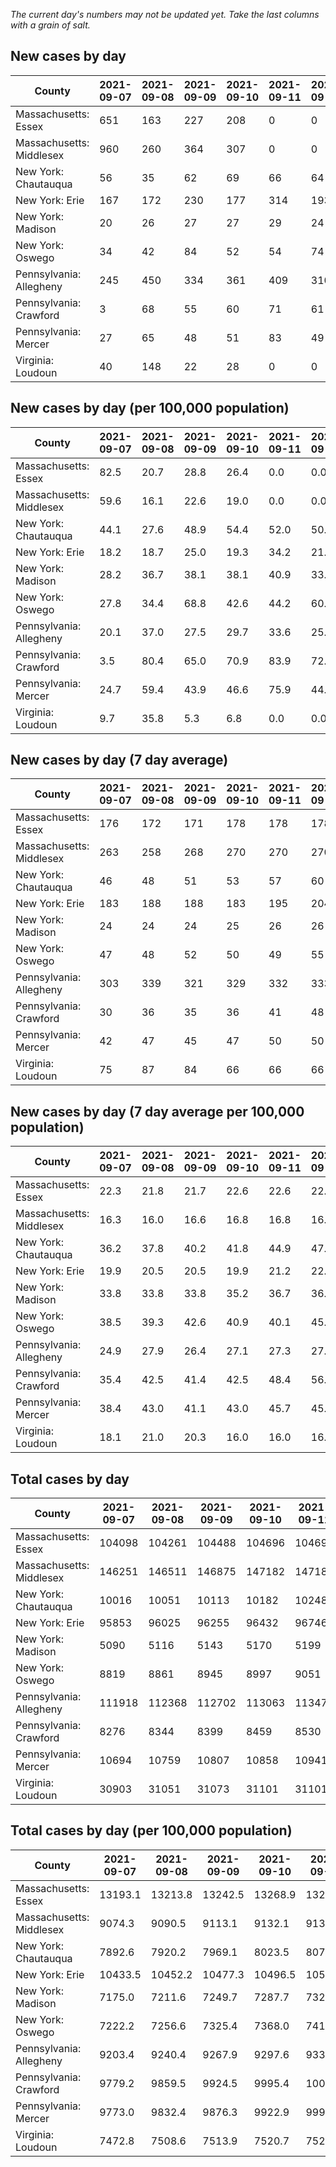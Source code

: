 _The current day's numbers may not be updated yet. Take the last columns with a grain of salt._
## New cases by day

| County | 2021-09-07 | 2021-09-08 | 2021-09-09 | 2021-09-10 | 2021-09-11 | 2021-09-12 | 2021-09-13 |
| --- | --- | --- | --- | --- | --- | --- | --- |
| Massachusetts: Essex | 651 | 163 | 227 | 208 | 0 | 0 |  |
| Massachusetts: Middlesex | 960 | 260 | 364 | 307 | 0 | 0 |  |
| New York: Chautauqua | 56 | 35 | 62 | 69 | 66 | 64 |  |
| New York: Erie | 167 | 172 | 230 | 177 | 314 | 193 |  |
| New York: Madison | 20 | 26 | 27 | 27 | 29 | 24 |  |
| New York: Oswego | 34 | 42 | 84 | 52 | 54 | 74 |  |
| Pennsylvania: Allegheny | 245 | 450 | 334 | 361 | 409 | 310 |  |
| Pennsylvania: Crawford | 3 | 68 | 55 | 60 | 71 | 61 |  |
| Pennsylvania: Mercer | 27 | 65 | 48 | 51 | 83 | 49 |  |
| Virginia: Loudoun | 40 | 148 | 22 | 28 | 0 | 0 |  |

## New cases by day (per 100,000 population)

| County | 2021-09-07 | 2021-09-08 | 2021-09-09 | 2021-09-10 | 2021-09-11 | 2021-09-12 | 2021-09-13 |
| --- | --- | --- | --- | --- | --- | --- | --- |
| Massachusetts: Essex | 82.5 | 20.7 | 28.8 | 26.4 | 0.0 | 0.0 |  |
| Massachusetts: Middlesex | 59.6 | 16.1 | 22.6 | 19.0 | 0.0 | 0.0 |  |
| New York: Chautauqua | 44.1 | 27.6 | 48.9 | 54.4 | 52.0 | 50.4 |  |
| New York: Erie | 18.2 | 18.7 | 25.0 | 19.3 | 34.2 | 21.0 |  |
| New York: Madison | 28.2 | 36.7 | 38.1 | 38.1 | 40.9 | 33.8 |  |
| New York: Oswego | 27.8 | 34.4 | 68.8 | 42.6 | 44.2 | 60.6 |  |
| Pennsylvania: Allegheny | 20.1 | 37.0 | 27.5 | 29.7 | 33.6 | 25.5 |  |
| Pennsylvania: Crawford | 3.5 | 80.4 | 65.0 | 70.9 | 83.9 | 72.1 |  |
| Pennsylvania: Mercer | 24.7 | 59.4 | 43.9 | 46.6 | 75.9 | 44.8 |  |
| Virginia: Loudoun | 9.7 | 35.8 | 5.3 | 6.8 | 0.0 | 0.0 |  |

## New cases by day (7 day average)

| County | 2021-09-07 | 2021-09-08 | 2021-09-09 | 2021-09-10 | 2021-09-11 | 2021-09-12 | 2021-09-13 |
| --- | --- | --- | --- | --- | --- | --- | --- |
| Massachusetts: Essex | 176 | 172 | 171 | 178 | 178 | 178 |  |
| Massachusetts: Middlesex | 263 | 258 | 268 | 270 | 270 | 270 |  |
| New York: Chautauqua | 46 | 48 | 51 | 53 | 57 | 60 |  |
| New York: Erie | 183 | 188 | 188 | 183 | 195 | 204 |  |
| New York: Madison | 24 | 24 | 24 | 25 | 26 | 26 |  |
| New York: Oswego | 47 | 48 | 52 | 50 | 49 | 55 |  |
| Pennsylvania: Allegheny | 303 | 339 | 321 | 329 | 332 | 333 |  |
| Pennsylvania: Crawford | 30 | 36 | 35 | 36 | 41 | 48 |  |
| Pennsylvania: Mercer | 42 | 47 | 45 | 47 | 50 | 50 |  |
| Virginia: Loudoun | 75 | 87 | 84 | 66 | 66 | 66 |  |

## New cases by day (7 day average per 100,000 population)

| County | 2021-09-07 | 2021-09-08 | 2021-09-09 | 2021-09-10 | 2021-09-11 | 2021-09-12 | 2021-09-13 |
| --- | --- | --- | --- | --- | --- | --- | --- |
| Massachusetts: Essex | 22.3 | 21.8 | 21.7 | 22.6 | 22.6 | 22.6 |  |
| Massachusetts: Middlesex | 16.3 | 16.0 | 16.6 | 16.8 | 16.8 | 16.8 |  |
| New York: Chautauqua | 36.2 | 37.8 | 40.2 | 41.8 | 44.9 | 47.3 |  |
| New York: Erie | 19.9 | 20.5 | 20.5 | 19.9 | 21.2 | 22.2 |  |
| New York: Madison | 33.8 | 33.8 | 33.8 | 35.2 | 36.7 | 36.7 |  |
| New York: Oswego | 38.5 | 39.3 | 42.6 | 40.9 | 40.1 | 45.0 |  |
| Pennsylvania: Allegheny | 24.9 | 27.9 | 26.4 | 27.1 | 27.3 | 27.4 |  |
| Pennsylvania: Crawford | 35.4 | 42.5 | 41.4 | 42.5 | 48.4 | 56.7 |  |
| Pennsylvania: Mercer | 38.4 | 43.0 | 41.1 | 43.0 | 45.7 | 45.7 |  |
| Virginia: Loudoun | 18.1 | 21.0 | 20.3 | 16.0 | 16.0 | 16.0 |  |

## Total cases by day

| County | 2021-09-07 | 2021-09-08 | 2021-09-09 | 2021-09-10 | 2021-09-11 | 2021-09-12 | 2021-09-13 |
| --- | --- | --- | --- | --- | --- | --- | --- |
| Massachusetts: Essex | 104098 | 104261 | 104488 | 104696 | 104696 | 104696 |  |
| Massachusetts: Middlesex | 146251 | 146511 | 146875 | 147182 | 147182 | 147182 |  |
| New York: Chautauqua | 10016 | 10051 | 10113 | 10182 | 10248 | 10312 |  |
| New York: Erie | 95853 | 96025 | 96255 | 96432 | 96746 | 96939 |  |
| New York: Madison | 5090 | 5116 | 5143 | 5170 | 5199 | 5223 |  |
| New York: Oswego | 8819 | 8861 | 8945 | 8997 | 9051 | 9125 |  |
| Pennsylvania: Allegheny | 111918 | 112368 | 112702 | 113063 | 113472 | 113782 |  |
| Pennsylvania: Crawford | 8276 | 8344 | 8399 | 8459 | 8530 | 8591 |  |
| Pennsylvania: Mercer | 10694 | 10759 | 10807 | 10858 | 10941 | 10990 |  |
| Virginia: Loudoun | 30903 | 31051 | 31073 | 31101 | 31101 | 31101 |  |

## Total cases by day (per 100,000 population)

| County | 2021-09-07 | 2021-09-08 | 2021-09-09 | 2021-09-10 | 2021-09-11 | 2021-09-12 | 2021-09-13 |
| --- | --- | --- | --- | --- | --- | --- | --- |
| Massachusetts: Essex | 13193.1 | 13213.8 | 13242.5 | 13268.9 | 13268.9 | 13268.9 |  |
| Massachusetts: Middlesex | 9074.3 | 9090.5 | 9113.1 | 9132.1 | 9132.1 | 9132.1 |  |
| New York: Chautauqua | 7892.6 | 7920.2 | 7969.1 | 8023.5 | 8075.5 | 8125.9 |  |
| New York: Erie | 10433.5 | 10452.2 | 10477.3 | 10496.5 | 10530.7 | 10551.7 |  |
| New York: Madison | 7175.0 | 7211.6 | 7249.7 | 7287.7 | 7328.6 | 7362.5 |  |
| New York: Oswego | 7222.2 | 7256.6 | 7325.4 | 7368.0 | 7412.2 | 7472.8 |  |
| Pennsylvania: Allegheny | 9203.4 | 9240.4 | 9267.9 | 9297.6 | 9331.2 | 9356.7 |  |
| Pennsylvania: Crawford | 9779.2 | 9859.5 | 9924.5 | 9995.4 | 10079.3 | 10151.4 |  |
| Pennsylvania: Mercer | 9773.0 | 9832.4 | 9876.3 | 9922.9 | 9998.7 | 10043.5 |  |
| Virginia: Loudoun | 7472.8 | 7508.6 | 7513.9 | 7520.7 | 7520.7 | 7520.7 |  |
